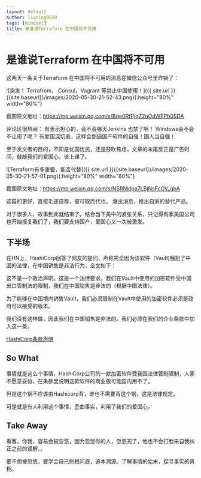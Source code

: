 ```yaml
---
layout: default
author: liuning0820
tags: [mindset]
title: 是谁说Terraform 在中国将不可用
---
```


# 是谁说Terraform 在中国将不可用

这两天一条关于Terraform 在中国将不可用的消息在微信公众号里炸锅了：

![突发！ Terrafrom， Consul，Vagrant 等禁止中国使用！]({{ site.url }}{{site.baseurl}}/images/2020-05-30-21-52-43.png){:height="80%" width="80%"}

截图原文地址：<https://mp.weixin.qq.com/s/Bqe0RfPjqZ2nOdWEPb0SDA>

评论区很热闹：
有表示担心的，会不会哪天Jenkins 也禁了啊！ Windows会不会不让用了呢？
有爱国深切者，这样会倒逼国产软件的自强！国人当自强！

至于发文者的目的，不知是忧国忧民，还是鼓吹焦虑，文章的末尾反正是广告时间，敲敲我们的爱国心，该上课了。

![Terraform有多重要，能否代替]({{ site.url }}{{site.baseurl}}/images/2020-05-30-21-57-01.png){:height="80%" width="80%"}

截图原文地址：<https://mp.weixin.qq.com/s/NSRNkIpa7LBjNsFcGV_gbA>

这篇的更好，直接毛遂自荐，彼可取而代也。
爆出消息，推出自家的替代产品。

对于很多人，故事到此就结束了。结合当下美中的紧张关系，只记得有家美国公司也开始报复我们了，我们要支持国产，爱国心又一次被激发。

## 下半场

在HN上，HashiCorp回答了网友的提问，声称完全因为该软件（Vault)触犯了中国的法律，在中国销售是非法行为，全文如下：

这不是一个政治声明。这是一个法律要求。我们在Vault中使用的加密软件受中国出口管制法的限制，我们在中国销售是非法的（根据中国法律）。

为了能够在中国境内销售Vault，我们必须限制在Vault中使用的加密软件必须是政府可以接受的版本。

我们没有这样做，因此我们在中国销售是非法的。我们必须在我们的企业条款中加入这一条。

[HashiCorp条款声明](https://www.hashicorp.com/terms-of-evaluation)

## So What

事情就是这么个事情，HashiCorp公司的一款加密软件受我国法律管制限制，人家不愿意妥协，在条款里说明这款软件的商业版可能国内用不了。

但是这个锅不应该由Hashicorp背，谁也不需要背这个锅，这是法律规定。

可是就是有人利用这个事情，歪曲事实，利用了我们的爱国心。

## Take Away

看客，你我，容易会被忽悠，因为忽悠你的人，忽悠完了，他也不会打脸来自我纠正之前的误解。。

要不想被忽悠，要学会自己刨根问底，追本溯源。了解事情的始末，探寻事实的真相。
